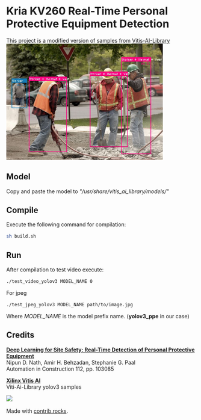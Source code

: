 # Kria KV260 Real-Time Personal Protective Equipment Detection
This project is a modified version of samples from [Vitis-AI-Library](https://github.com/Xilinx/Vitis-AI/tree/master/demo/Vitis-AI-Library/samples/yolov3)
<img src='./media/result.jpg' alt="Result Image" width=416/>
## Model
Copy and paste the model to *"/usr/share/vitis_ai_library/models/"*

## Compile
Execute the following command for compilation:

```zsh
sh build.sh
```

## Run 

After compilation to test video execute:

```zsh
./test_video_yolov3 MODEL_NAME 0
```

For jpeg 
```zsh
./test_jpeg_yolov3 MODEL_NAME path/to/image.jpg
```
Where *MODEL_NAME* is the model prefix name. (**yolov3_ppe** in our case)

## Credits
[**Deep Learning for Site Safety: Real-Time Detection of Personal Protective Equipment**](https://www.sciencedirect.com/science/article/pii/S0926580519308325) \
Nipun D. Nath, Amir H. Behzadan, Stephanie G. Paal \
Automation in Construction 112, pp. 103085

[**Xilinx Vitis AI**](https://github.com/Xilinx/Vitis-AI)<br>
Viti-Ai-Library yolov3 samples

<a href="https://github.com/mcedrdiego/Kria_yolov3_ppe/graphs/contributors">
   <img src="https://contrib.rocks/image?repo=mcedrdiego/Kria_yolov3_ppe" />
</a>

Made with [contrib.rocks](https://contrib.rocks).
